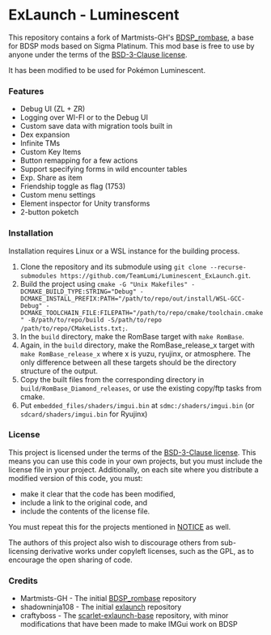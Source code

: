 # ExLaunch - Luminescent

This repository contains a fork of Martmists-GH's [BDSP_rombase](https://github.com/Martmists-GH/BDSP_rombase), a base for BDSP mods based on Sigma Platinum. This mod base is free to use by anyone under the terms of the [BSD-3-Clause license](./LICENSE).

It has been modified to be used for Pokémon Luminescent.

### Features

- Debug UI (ZL + ZR)
- Logging over WI-FI or to the Debug UI
- Custom save data with migration tools built in
- Dex expansion
- Infinite TMs
- Custom Key Items
- Button remapping for a few actions
- Support specifying forms in wild encounter tables
- Exp. Share as item
- Friendship toggle as flag (1753)
- Custom menu settings
- Element inspector for Unity transforms
- 2-button poketch

### Installation
Installation requires Linux or a WSL instance for the building process.

1. Clone the repository and its submodule using `git clone --recurse-submodules https://github.com/TeamLumi/Luminescent_ExLaunch.git`.
2. Build the project using `cmake -G "Unix Makefiles" -DCMAKE_BUILD_TYPE:STRING="Debug" -DCMAKE_INSTALL_PREFIX:PATH="/path/to/repo/out/install/WSL-GCC-Debug" -DCMAKE_TOOLCHAIN_FILE:FILEPATH="/path/to/repo/cmake/toolchain.cmake" -B/path/to/repo/build -S/path/to/repo /path/to/repo/CMakeLists.txt;`.
3. In the `build` directory, make the RomBase target with `make RomBase`.
4. Again, in the `build` directory, make the RomBase_release_x target with `make RomBase_release_x` where x is yuzu, ryujinx, or atmosphere. The only difference between all these targets should be the directory structure of the output.
5. Copy the built files from the corresponding directory in `build/RomBase_Diamond_releases`, or use the existing copy/ftp tasks from cmake.
6. Put `embedded_files/shaders/imgui.bin` at `sdmc:/shaders/imgui.bin` (or `sdcard/shaders/imgui.bin` for Ryujinx)

### License

This project is licensed under the terms of the [BSD-3-Clause license](./LICENSE). 
This means you can use this code in your own projects, but you must include the license file in your project. 
Additionally, on each site where you distribute a modified version of this code, you must:
- make it clear that the code has been modified, 
- include a link to the original code, and 
- include the contents of the license file.

You must repeat this for the projects mentioned in [NOTICE](./NOTICE) as well.


The authors of this project also wish to discourage others from sub-licensing derivative works under copyleft licenses, such as the GPL, as to encourage the open sharing of code.

### Credits

- Martmists-GH - The initial [BDSP_rombase](https://github.com/Martmists-GH/BDSP_rombase) repository
- shadowninja108 - The initial [exlaunch](https://github.com/shadowninja108/exlaunch) repository
- craftyboss - The [scarlet-exlaunch-base](https://github.com/craftyboss/scarlet-exlaunch-base) repository, with minor modifications that have been made to make IMGui work on BDSP

